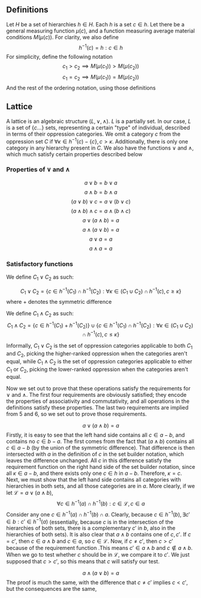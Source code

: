 ## Definitions

Let $H$ be a set of hierarchies $h \in H$. Each $h$ is a set $c \in h$. Let there be a general measuring function $\mu(c)$, and a function measuring average material conditions $M(\mu(c))$. For clarity, we also define 
$$h^{-1}(c) = h: c \in h$$
For simplicity, define the following notation
$$c_1 > c_2 \implies M(\mu(c_1)) > M(\mu(c_2))$$
$$c_1 = c_2 \implies M(\mu(c_1)) = M(\mu(c_2))$$
And the rest of the ordering notation, using those definitions
## Lattice

A lattice is an algebraic structure $(L, \lor, \land)$. $L$ is a partially set. In our case, $L$ is a set of $\{c \dots\}$ sets, representing a certain "type" of individual, described in terms of their oppression categories. We omit a category $c$ from the oppression set $C$ if $\forall \kappa \in h^{-1}(c) - \{c\}, c > \kappa$. Additionally, there is only one category in any hierarchy present in $C$. 
We also have the functions $\lor$ and $\land$, which much satisfy certain properties described below

### Properties of $\lor$ and $\land$

$$a \lor b = b \lor a$$
$$a \land b = b \land a$$
$$(a \lor b) \lor c = a \lor (b \lor c)$$
$$(a \land b) \land c = a \land (b \land c)$$
$$a \lor (a \land b) = a$$
$$a \land (a \lor b) = a$$
$$a \lor a = a$$
$$a \land a = a$$
### Satisfactory functions

We define $C_1 \lor C_2$ as such:

$$C_1 \lor C_2 = \{c \in h^{-1}(C_1) \cap h^{-1}(C_2) :  \forall \kappa \in (C_1 \cup C_2) \cap h^{-1}(c), c \ge \kappa \}$$where $+$ denotes the symmetric difference

We define $C_1 \land C_2$ as such:
$$C_1 \land C_2 = \{c \in h^{-1}(C_1) + h^{-1}(C_2)\}\cup \{c \in h^{-1}(C_1) \cap h^{-1}(C_2) :  \forall \kappa \in (C_1 \cup C_2) \cap h^{-1}(c), c \le \kappa \}$$

Informally, $C_1 \lor C_2$ is the set of oppression categories applicable to both $C_1$ and $C_2$, picking the higher-ranked oppression when the categories aren't equal, while $C_1 \land C_2$ is the set of oppression categories applicable to either $C_1$ or $C_2$, picking the lower-ranked oppression when the categories aren't equal. 

Now we set out to prove that these operations satisfy the requirements for $\lor$ and $\land$. The first four requirements are obviously satisfied; they encode the properties of associativity and commutativity, and all operations in the definitions satisfy these properties. The last two requirements are implied from 5 and 6, so we set out to prove those requirements.

$$a \lor (a \land b) = a$$
Firstly, it is easy to see that the left hand side contains all $c \in a - b$, and contains no $c \in b - a$. The first comes from the fact that $(a \land b)$ contains all $c \in a - b$ (by the union of the symmetric difference). That difference is then intersected with $a$ in the definition of $c$ in the set builder notation, which leaves the difference unchanged. All $c$ in this difference satisfy the requirement function on the right hand side of the set builder notation, since all $\kappa \in a - b$, and there exists only one $c \in h$ in $a - b$. Therefore, $\kappa = c$. 
Next, we must show that the left hand side contains all categories with hierarchies in both sets, and all those categories are in $a$. More clearly, if we let $\mathcal{L} = a \lor (a \land b)$,
$$\forall c \in h^{-1}(a) \cap h^{-1}(b): c \in \mathcal{L}, c \in a$$
Consider any one $c \in h^{-1}(a) \cap h^{-1}(b) \cap a$. Clearly, because $c \in h^{-1}(b), \exists c' \in b: c' \in h^{-1}(a)$ (essentially, because $c$ is in the intersection of the hierarchies of both sets, there is a complementary $c'$ in $b$, also in the hierarchies of both sets). It is also clear that $a \land b$ contains one of $c, c'$. If $c = c'$, then $c \in a \land b$ and $c \in a$, so $c \in \mathcal{L}$. Now, if $c \ne c'$, then $c > c'$ because of the requirement function .This means $c' \in a \land b$  and $c \notin a \land b$. When we go to test whether $c$ should be in $\mathcal{L}$, we compare it to $c'$. We just supposed that $c \gt c'$, so this means that $c$ will satisfy our test. 

$$a \land (a \lor b) = a$$The proof is much the same, with the difference that $c \ne c'$ implies $c < c'$, but the consequences are the same, 

